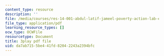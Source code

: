 ```yaml
---
content_type: resource
description: ''
file: /media/courses/res-14-001-abdul-latif-jameel-poverty-action-lab-executive-training-evaluating-social-programs-2009-spring-2009/da7ab7155be441fd82042243a2394bfc_a7sDTYmqdSY.pdf
file_type: application/pdf
learning_resource_types: []
ocw_type: OCWFile
resourcetype: Document
title: 3play pdf file
uid: da7ab715-5be4-41fd-8204-2243a2394bfc
---
```

